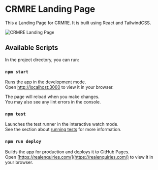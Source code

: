 # CRMRE Landing Page

This a Landing Page for CRMRE. It is built using React and TailwindCSS.

![CRMRE Landing Page](https://github.com/codeitamarjr/CRMRE-react-landing/blob/master/public/Real-Enquiries.png?raw=true "CRMRE Landing Page")

## Available Scripts

In the project directory, you can run:

### `npm start`

Runs the app in the development mode.\
Open [http://localhost:3000](http://localhost:3000) to view it in your browser.

The page will reload when you make changes.\
You may also see any lint errors in the console.

### `npm test`

Launches the test runner in the interactive watch mode.\
See the section about [running tests](https://facebook.github.io/create-react-app/docs/running-tests) for more information.

### `npm run deploy`

Builds the app for production and deploys it to GitHub Pages.\
Open [https://realenquiries.com/](https://realenquiries.com/) to view it in your browser.
